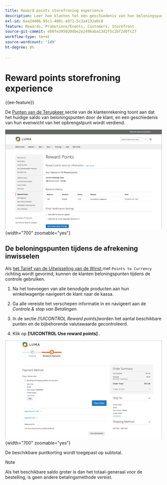 ```yaml
---
title: Reward points storefroning experience
description: Leer hoe klanten tot een geschiedenis van hun beloningspunt evenwicht in hun winkelrekening kunnen toegang hebben.
exl-id: 6aa2d406-95c1-408c-a971-5c2a4132a0c8
feature: Rewards, Promotions/Events, Customers, Storefront
source-git-commit: eb0fe395020dbe2e2496aba13d2f5c2bf2d0fc27
workflow-type: tm+mt
source-wordcount: '149'
ht-degree: 0%

---
```


# Reward points storefroning experience

{{ee-feature}}

De [ Punten van de Terugkeer ](rewards-loyalty.md) sectie van de klantenrekening toont aan dat het huidige saldo van beloningspunten door de klant, en een geschiedenis van hun evenwicht van het opbrengstpunt wordt verdiend.

![ de Punten van de Beloning ](./assets/account-dashboard-reward-points.png){width="700" zoomable="yes"}

## De beloningspunten tijdens de afrekening inwisselen

Als [ het Tarief van de Uitwisseling van de Winst ](reward-exchange-rates.md) met `Points to Currency` richting wordt gevormd, kunnen de klanten beloningspunten tijdens de controle gebruiken.

1. Na het toevoegen van alle benodigde producten aan hun winkelwagentje navigeert de klant naar de kassa.

1. Ga alle vereiste het verschepen informatie in en navigeert aan de _Controle &amp; stap van Betalingen_.

1. In de sectie _[!UICONTROL Reward points]_&#x200B;worden het aantal beschikbare punten en de bijbehorende valutawaarde gecontroleerd.

1. Klik op **[!UICONTROL Use reward points]** .

![ Punten van de Beloning op controle ](./assets/reward-points-on-checkout.png){width="700" zoomable="yes"}

De beschikbare puntkorting wordt toegepast op subtotal.

>[!NOTE]
>
>Als het beschikbare saldo groter is dan het totaal-generaal voor de bestelling, is geen andere betalingsmethode vereist.
